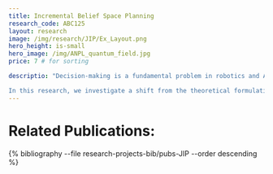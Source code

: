```yaml
---
title: Incremental Belief Space Planning
research_code: ABC125
layout: research
image: /img/research/JIP/Ex_Layout.png
hero_height: is-small
hero_image: /img/ANPL_quantum_field.jpg 
price: 7 # for sorting 

descriptio: "Decision-making is a fundamental problem in robotics and Artificial Intelligence. Under belief space planning (BSP), in a partially observable setting, it involves calculating the expected cumulative belief-dependent re- ward (cost) concerning all future measurements. Since solving this general problem quickly becomes intractable, state-of-the-art approaches turn to approximations while still calculating planning sessions from scratch.

In this research, we investigate a shift from the theoretical formulation, incremental eXpectation BSP (iX-BSP), based on our key insight that calculations across planning sessions are similar and thus can be appropriately re-used. We demonstrate how iX-BSP could benefit existing approximations of the general problem. Introducing iX-BSP and iML-BSP, which re-use calculations across planning sessions for an open-loop sampling-based BSP estimator and the common Maximum-Likelihood assumption respectively. "
---
```

<!-- add  youtube and bibliography Here-->

# Related Publications: 
{% bibliography --file research-projects-bib/pubs-JIP --order descending %}

